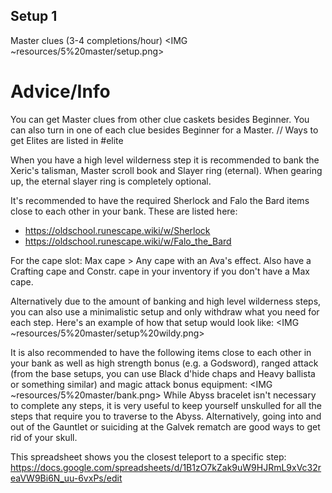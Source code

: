 ## Setup 1
Master clues (3-4 completions/hour)
<IMG ~resources/5%20master/setup.png>

# Advice/Info
You can get Master clues from other clue caskets besides Beginner. You can also turn in one of each clue besides Beginner for a Master.
// Ways to get Elites are listed in #elite 

When you have a high level wilderness step it is recommended to bank the Xeric's talisman, Master scroll book and Slayer ring (eternal). When gearing up, the eternal slayer ring is completely optional.

It's recommended to have the required Sherlock and Falo the Bard items close to each other in your bank. These are listed here: 
- <https://oldschool.runescape.wiki/w/Sherlock>
- <https://oldschool.runescape.wiki/w/Falo_the_Bard>

For the cape slot: Max cape > Any cape with an Ava's effect. Also have a Crafting cape and Constr. cape in your inventory if you don't have a Max cape.

Alternatively due to the amount of banking and high level wilderness steps, you can also use a minimalistic setup and only withdraw what you need for each step. Here's an example of how that setup would look like:
<IMG ~resources/5%20master/setup%20wildy.png>

It is also recommended to have the following items close to each other in your bank as well as high strength bonus (e.g. a Godsword), ranged attack (from the base setups, you can use Black d'hide chaps and Heavy ballista or something similar) and magic attack bonus equipment:
<IMG ~resources/5%20master/bank.png>
While Abyss bracelet isn't necessary to complete any steps, it is very useful to keep yourself unskulled for all the steps that require you to traverse to the Abyss. Alternatively, going into and out of the Gauntlet or suiciding at the Galvek rematch are good ways to get rid of your skull.

This spreadsheet shows you the closest teleport to a specific step:
https://docs.google.com/spreadsheets/d/1B1zO7kZak9uW9HJRmL9xVc32reaVW9Bi6N_uu-6vxPs/edit
